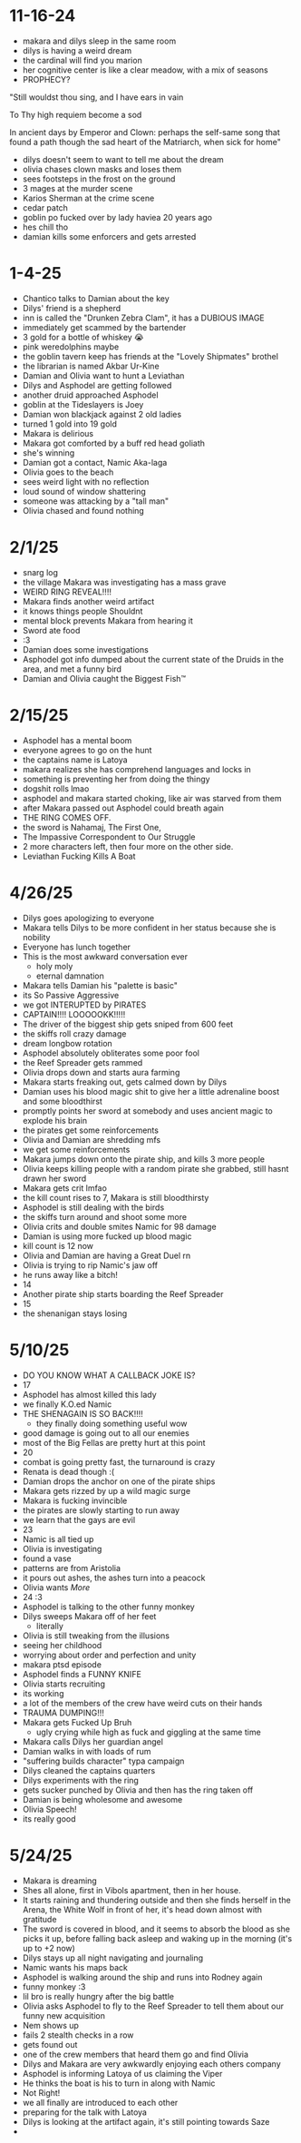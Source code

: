 # 11-16-24
- makara and dilys sleep in the same room
- dilys is having a weird dream
- the cardinal will find you marion
- her cognitive center is like a clear meadow, with a mix of seasons 
- PROPHECY?

"Still wouldst thou sing, and I have ears in vain

To Thy high requiem become a sod 

In ancient days by Emperor and Clown: perhaps the self-same song that found a path though the sad heart of the Matriarch, when sick for home"

- dilys doesn't seem to want to tell me about the dream
- olivia chases clown masks and loses them
- sees footsteps in the frost on the ground
- 3 mages at the murder scene
- Karios Sherman at the crime scene
- cedar patch
- goblin po fucked over by lady haviea 20 years ago
- hes chill tho
- damian kills some enforcers and gets arrested 

# 1-4-25
- Chantico talks to Damian about the key
- Dilys' friend is a shepherd
- inn is called the "Drunken Zebra Clam", it has a DUBIOUS IMAGE
- immediately get scammed by the bartender
- 3 gold for a bottle of whiskey :sob:
- pink weredolphins maybe
- the goblin tavern keep has friends at the "Lovely Shipmates" brothel
- the librarian is named Akbar Ur-Kine
- Damian and Olivia want to hunt a Leviathan
- Dilys and Asphodel are getting followed
- another druid approached Asphodel
- goblin at the Tideslayers is Joey
- Damian won blackjack against 2 old ladies
- turned 1 gold into 19 gold
- Makara is delirious
- Makara got comforted by a buff red head goliath
- she's winning
- Damian got a contact, Namic Aka-laga
- Olivia goes to the beach
- sees weird light with no reflection
- loud sound of window shattering
- someone was attacking by a "tall man"
- Olivia chased and found nothing

# 2/1/25
- snarg log
- the village Makara was investigating has a mass grave
- WEIRD RING REVEAL!!!!
- Makara finds another weird artifact
- it knows things people Shouldnt
- mental block prevents Makara from hearing it
- Sword ate food
- :3
- Damian does some investigations
- Asphodel got info dumped about the current state of the Druids in the area, and met a funny bird
- Damian and Olivia caught the Biggest Fish:tm:

# 2/15/25
- Asphodel has a mental boom
- everyone agrees to go on the hunt
- the captains name is Latoya
- makara realizes she has comprehend languages and locks in
- something is preventing her from doing the thingy
- dogshit rolls lmao
- asphodel and makara started choking, like air was starved from them
- after Makara passed out Asphodel could breath again
- THE RING COMES OFF.
- the sword is Nahamaj, The First One,
- The Impassive Correspondent to Our Struggle
- 2 more characters left, then four more on the other side.
- Leviathan Fucking Kills A Boat

# 4/26/25
- Dilys goes apologizing to everyone
- Makara tells Dilys to be more confident in her status because she is nobility
- Everyone has lunch together
- This is the most awkward conversation ever
	- holy moly
	- eternal damnation
- Makara tells Damian his "palette is basic"
- its So Passive Aggressive
- we got INTERUPTED by PIRATES
- CAPTAIN!!!! LOOOOOKK!!!!!
- The driver of the biggest ship gets sniped from 600 feet
- the skiffs roll crazy damage
- dream longbow rotation
- Asphodel absolutely obliterates some poor fool
- the Reef Spreader gets rammed 
- Olivia drops down and starts aura farming
- Makara starts freaking out, gets calmed down by Dilys
- Damian uses his blood magic shit to give her a little adrenaline boost and some bloodthirst
- promptly points her sword at somebody and uses ancient magic to explode his brain
- the pirates get some reinforcements
- Olivia and Damian are shredding mfs
- we get some reinforcements
- Makara jumps down onto the pirate ship, and kills 3 more people
- Olivia keeps killing people with a random pirate she grabbed, still hasnt drawn her sword
- Makara gets crit lmfao
- the kill count rises to 7, Makara is still bloodthirsty
- Asphodel is still dealing with the birds
- the skiffs turn around and shoot some more
- Olivia crits and double smites Namic for 98 damage
- Damian is using more fucked up blood magic
- kill count is 12 now
- Olivia and Damian are having a Great Duel rn
- Olivia is trying to rip Namic's jaw off
- he runs away like a bitch!
- 14
- Another pirate ship starts boarding the Reef Spreader
- 15
- the shenanigan stays losing

# 5/10/25
- DO YOU KNOW WHAT A CALLBACK JOKE IS?
- 17
- Asphodel has almost killed this lady
- we finally K.O.ed Namic
- THE SHENAGAIN IS SO BACK!!!!
	- they finally doing something useful wow
- good damage is going out to all our enemies
- most of the Big Fellas are pretty hurt at this point
- 20
- combat is going pretty fast, the turnaround is crazy
- Renata is dead though :(
- Damian drops the anchor on one of the pirate ships
- Makara gets rizzed by up a wild magic surge
- Makara is fucking invincible
- the pirates are slowly starting to run away
- we learn that the gays are evil
- 23
- Namic is all tied up
- Olivia is investigating
- found a vase
- patterns are from Aristolia
- it pours out ashes, the ashes turn into a peacock
- Olivia wants *More*
- 24 :3
- Asphodel is talking to the other funny monkey
- Dilys sweeps Makara off of her feet
	- literally
- Olivia is still tweaking from the illusions
- seeing her childhood
- worrying about order and perfection and unity
- makara ptsd episode
- Asphodel finds a FUNNY KNIFE
- Olivia starts recruiting
- its working
- a lot of the members of the crew have weird cuts on their hands
- TRAUMA DUMPING!!!
- Makara gets Fucked Up Bruh 
	- ugly crying while high as fuck and giggling at the same time
- Makara calls Dilys her guardian angel
- Damian walks in with loads of rum
- "suffering builds character" typa campaign
- Dilys cleaned the captains quarters
- Dilys experiments with the ring
- gets sucker punched by Olivia and then has the ring taken off
- Damian is being wholesome and awesome
- Olivia Speech!
- its really good

# 5/24/25
- Makara is dreaming
- Shes all alone, first in Vibols apartment, then in her house.
- It starts raining and thundering outside and then she finds herself in the Arena, the White Wolf in front of her, it's head down almost with gratitude
- The sword is covered in blood, and it seems to absorb the blood as she picks it up, before falling back asleep and waking up in the morning (it's up to +2 now)
- Dilys stays up all night navigating and journaling
- Namic wants his maps back
- Asphodel is walking around the ship and runs into Rodney again
- funny monkey :3
- lil bro is really hungry after the big battle
- Olivia asks Asphodel to fly to the Reef Spreader to tell them about our funny new acquisition
- Nem shows up
- fails 2 stealth checks in a row 
- gets found out
- one of the crew members that heard them go and find Olivia
- Dilys and Makara are very awkwardly enjoying each others company
- Asphodel is informing Latoya of us claiming the Viper
- He thinks the boat is his to turn in along with Namic
- Not Right!
- we all finally are introduced to each other 
- preparing for the talk with Latoya
- Dilys is looking at the artifact again, it's still pointing towards Saze
- 
